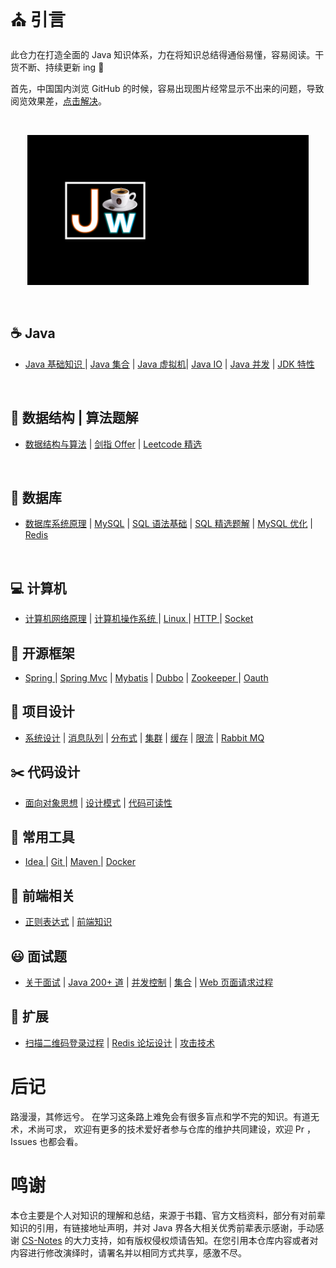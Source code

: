 # :church: 引言

此仓力在打造全面的 Java 知识体系，力在将知识总结得通俗易懂，容易阅读。干货不断、持续更新 ing  :hugs: 

首先，中国国内浏览 GitHub 的时候，容易出现图片经常显示不出来的问题，导致阅览效果差，[点击解决](https://github.com/Code-Jackwen/ZJW-Summary/blob/main/notes-md/Git/Git%20Hub%20%E5%9B%BE%E7%89%87%E6%98%BE%E7%A4%BA%E4%B8%8D%E5%87%BA%E6%9D%A5%E7%9A%84%E9%97%AE%E9%A2%98%E8%A7%A3%E5%86%B3.md)。

<br>

<div>
<p align="center">
    <a href="https://github.com/Code-Jackwen" target="_blank" rel="noopener noreferrer">
        <img src="https://github.com/Code-Jackwen/OtherPictures/blob/main/pic/5.jpg" alt="logo" width="450px" />
    </a>
</p>
</div>

<br>

## :coffee:  Java	

- [Java 基础知识 ](note-md/Java/Java%20基础.md) | [Java 集合](note-md/Java/Java%20容器.md) | [Java 虚拟机](note-md/Java%20虚拟机.md)| [Java IO](note-md/Java/Java%20IO.md) | [Java 并发](note-md/Java/Java%20并发.md) | [JDK 特性](note-md/Java/Jdk%20特性.md)

<br>

## 📝  数据结构 | 算法题解

- [数据结构与算法](note-md/Algorithm/数据结构%20-%20目录.md) | [剑指 Offer](To%20offer/剑指%20Offer%20-%20目录.md) | [Leetcode 精选](note-md/) 

<br>

## :date:  数据库 

- [数据库系统原理](note-md/Database/数据库系统原理.md) | [ MySQL](note-md/Database/MySQL.md) | [SQL 语法基础](note-md/Database/SQL%20语法.md) | [SQL 精选题解](note-md/) | [MySQL 优化](note-md/) | [Redis](note-md/Database/Redis.md) 

<br>

## :computer:  ​计算机

- [计算机网络原理](note-md/Computer/计算机网络%20-%20目录.md) | [计算机操作系统 ](note-md/Computer/计算机操作系统%20-%20目录.md)| [Linux ](note-md/Computer/Linux.md)| [HTTP ](note-md/Computer/HTTP.md) | [Socket ](note-md/Computer/Socket.md)



## :european_castle: 开源框架  

- [Spring ](note-md/Framework)| [Spring Mvc](note-md/Framework) | [Mybatis](note-md/Framework) | [Dubbo](note-md/Framework) | [Zookeeper ](note-md/Framework) | [Oauth](note-md/Framework)



## :straight_ruler:  项目设计   

- [系统设计](note-md/Project/系统设计基础.md) | [消息队列](note-md/Project/消息队列.md) | [ 分布式](note-md/Project/分布式.md) | [集群](note-md/Project/集群.md) | [缓存](note-md/Project/缓存.md) | [限流](note-md/Project/限流.md) | [Rabbit MQ](note-md/Project/Rabbit%20MQ.md)



## :scissors:  代码设计

-  [面向对象思想](note-md/Code/面向对象思想.md) | [设计模式](note-md/DesignPattern设计模式%20-%20目录.md) | [代码可读性](note-md/Code/代码可读性.md) 



## :wrench:  常用工具 

- [Idea ](note-md/Tools/IDEA.md)| [Git ](note-md/Tools/Git.md)| [Maven ](note-md/Tools/Maven.md)| [Docker](note-md/Tools/Docker.md)



## :strawberry:  ​前端相关

- [正则表达式](note-md/Front/正则表达式.md) | [前端知识](note-md/)



##  :smiley: 面试题

- [关于面试](note-md/Interview/关于面试.md) | [Java 200+ 道](note-md/Interview/Java%20200+%20道.md) | [并发控制](note-md/Interview/并发控制.md) | [集合](note-md/Interview/集合.md) | [Web 页面请求过程](note-md/Interview/Web%20页面请求过程.md)



## :game_die: 扩展

- [扫描二维码登录过程](notes-md/Extend/扫描二维码登录过程.md) | [Redis 论坛设计](notes-md/Extend/Redis%20论坛设计.md) | [攻击技术](notes-md/Extend/攻击技术.md) 





# 后记

路漫漫，其修远兮。 在学习这条路上难免会有很多盲点和学不完的知识。有道无术，术尚可求， 欢迎有更多的技术爱好者参与仓库的维护共同建设，欢迎 Pr ，Issues 也都会看。



# 鸣谢

本仓主要是个人对知识的理解和总结，来源于书籍、官方文档资料，部分有对前辈知识的引用，有链接地址声明，并对 Java 界各大相关优秀前辈表示感谢，手动感谢 [CS-Notes](https://github.com/CyC2018/CS-Notes) 的大力支持，如有版权侵权烦请告知。在您引用本仓库内容或者对内容进行修改演绎时，请署名并以相同方式共享，感激不尽。

